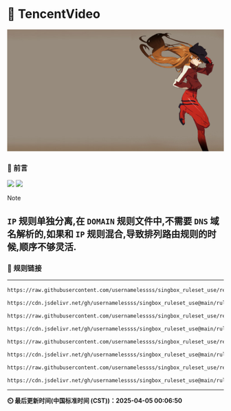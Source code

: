 
# 🧸 TencentVideo
![](https://raw.githubusercontent.com/usernamelessss/picture-bed/main/images/202504042256831.jpg)
### 📣 前言
![](https://shields.io/badge/-移除重复规则-ff69b4) ![](https://shields.io/badge/-IP&nbsp;规则单独存放不与&nbsp;DOMAIN&nbsp;等混合-green)
> [!NOTE]
**`IP` 规则单独分离,在 `DOMAIN` 规则文件中,不需要 `DNS` 域名解析的,如果和 `IP` 规则混合,导致排列路由规则的时候,顺序不够灵活.**
---

###  🔗 规则链接
---

```url
https://raw.githubusercontent.com/usernamelessss/singbox_ruleset_use/refs/heads/main/rule/TencentVideo/TencentVideo_IP.json
```

```url
https://cdn.jsdelivr.net/gh/usernamelessss/singbox_ruleset_use@main/rule/TencentVideo/TencentVideo_IP.json
```

```url
https://raw.githubusercontent.com/usernamelessss/singbox_ruleset_use/refs/heads/main/rule/TencentVideo/TencentVideo_IP.srs
```

```url
https://cdn.jsdelivr.net/gh/usernamelessss/singbox_ruleset_use@main/rule/TencentVideo/TencentVideo_IP.srs
```

```url
https://raw.githubusercontent.com/usernamelessss/singbox_ruleset_use/refs/heads/main/rule/TencentVideo/TencentVideo_No_IP.json
```

```url
https://cdn.jsdelivr.net/gh/usernamelessss/singbox_ruleset_use@main/rule/TencentVideo/TencentVideo_No_IP.json
```

```url
https://raw.githubusercontent.com/usernamelessss/singbox_ruleset_use/refs/heads/main/rule/TencentVideo/TencentVideo_No_IP.srs
```

```url
https://cdn.jsdelivr.net/gh/usernamelessss/singbox_ruleset_use@main/rule/TencentVideo/TencentVideo_No_IP.srs
```

---
**⏲️ 最后更新时间(中国标准时间 (CST))：2025-04-05 00:06:50**
